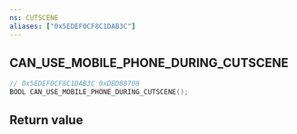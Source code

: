 ```yaml
---
ns: CUTSCENE
aliases: ["0x5EDEF0CF8C1DAB3C"]
---
```

## CAN_USE_MOBILE_PHONE_DURING_CUTSCENE

```c
// 0x5EDEF0CF8C1DAB3C 0xDBD88708
BOOL CAN_USE_MOBILE_PHONE_DURING_CUTSCENE();
```


## Return value
